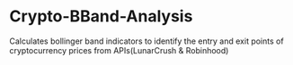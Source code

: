 # Crypto-BBand-Analysis
Calculates bollinger band indicators to identify the entry and exit points of cryptocurrency prices from APIs(LunarCrush & Robinhood)
